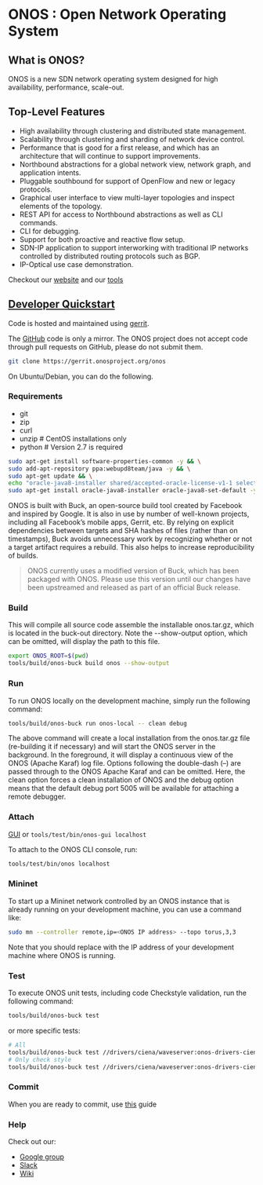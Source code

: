 # ONOS : Open Network Operating System


## What is ONOS?
ONOS is a new SDN network operating system designed for high availability,
performance, scale-out.

## Top-Level Features

* High availability through clustering and distributed state management.
* Scalability through clustering and sharding of network device control.
* Performance that is good for a first release, and which has an architecture
  that will continue to support improvements.
* Northbound abstractions for a global network view, network graph, and
  application intents.
* Pluggable southbound for support of OpenFlow and new or legacy protocols.
* Graphical user interface to view multi-layer topologies and inspect elements
  of the topology.
* REST API for access to Northbound abstractions as well as CLI commands.
* CLI for debugging.
* Support for both proactive and reactive flow setup.
* SDN-IP application to support interworking with traditional IP networks
  controlled by distributed routing protocols such as BGP.
* IP-Optical use case demonstration.

Checkout our [website](http://www.onosproject.org) and our
[tools](http://www.onosproject.org/software/#tools)

## [Developer Quickstart](https://wiki.onosproject.org/display/ONOS/Developer+Quick+Start)

Code is hosted and maintained using [gerrit](https://gerrit.onosproject.org/).

The [GitHub](https://github.com/opennetworkinglab/onos) code is only a mirror. The ONOS project does not accept code through pull requests on GitHub, please do not submit them.

```bash
git clone https://gerrit.onosproject.org/onos
```

On Ubuntu/Debian, you can do the following.

### Requirements

* git
* zip
* curl
* unzip # CentOS installations only
* python # Version 2.7 is required

```bash
sudo apt-get install software-properties-common -y && \
sudo add-apt-repository ppa:webupd8team/java -y && \
sudo apt-get update && \
echo "oracle-java8-installer shared/accepted-oracle-license-v1-1 select true" | sudo debconf-set-selections && \
sudo apt-get install oracle-java8-installer oracle-java8-set-default -y
```

ONOS is built with Buck, an open-source build tool created by Facebook and inspired by Google. It is also in use by number of well-known projects, including all Facebook’s mobile apps, Gerrit, etc. By relying on explicit dependencies between targets and SHA hashes of files (rather than on timestamps), Buck avoids unnecessary work by recognizing whether or not a target artifact requires a rebuild. This also helps to increase reproducibility of builds.

> ONOS currently uses a modified version of Buck, which has been packaged with ONOS. Please use this version until our changes have been upstreamed and released as part of an official Buck release. 

### Build

This will compile all source code assemble the installable onos.tar.gz, which is located in the buck-out directory. Note the --show-output option, which can be omitted, will display the path to this file.

```bash
export ONOS_ROOT=$(pwd)
tools/build/onos-buck build onos --show-output
```

### Run

To run ONOS locally on the development machine, simply run the following command:

```bash
tools/build/onos-buck run onos-local -- clean debug
```

The above command will create a local installation from the onos.tar.gz file (re-building it if necessary) and will start the ONOS server in the background. In the foreground, it will display a continuous view of the ONOS (Apache Karaf) log file. Options following the double-dash (–) are passed through to the ONOS Apache Karaf and can be omitted. Here, the clean option forces a clean installation of ONOS and the debug option means that the default debug port 5005 will be available for attaching a remote debugger.

### Attach

[GUI](http://localhost:8181/onos/ui) or `tools/test/bin/onos-gui localhost`

To attach to the ONOS CLI console, run:

```bash
tools/test/bin/onos localhost
```

### Mininet

To start up a Mininet network controlled by an ONOS instance that is already running on your development machine, you can use a command like:

```bash
sudo mn --controller remote,ip=<ONOS IP address> --topo torus,3,3
```

Note that you should replace <ONOS IP address> with the IP address of your development machine where ONOS is running.

### Test

To execute ONOS unit tests, including code Checkstyle validation, run the following command:

```bash
tools/build/onos-buck test
```

or more specific tests:

```bash
# All
tools/build/onos-buck test //drivers/ciena/waveserver:onos-drivers-ciena-waveserver-tests
# Only check style
tools/build/onos-buck test //drivers/ciena/waveserver:onos-drivers-ciena-waveserver-checkstyle
```

### Commit

When you are ready to commit, use [this](https://wiki.onosproject.org/display/ONOS/Sample+Gerrit+Workflow) guide

### Help

Check out our:

* [Google group](https://groups.google.com/a/onosproject.org/forum/#!forum/onos-dev)
* [Slack](https://onosproject.slack.com)
* [Wiki](https://wiki.onosproject.org/)